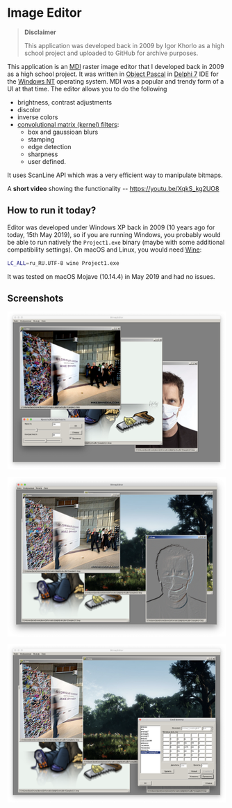 # Image Editor

> **Disclaimer**
> 
> This application was developed back in 2009 by Igor Khorlo as a high school project and uploaded to GitHub for archive purposes.

This application is an [MDI](https://en.wikipedia.org/wiki/Multiple_document_interface) raster image editor that I developed back in 2009 as a high school project. It was written in [Object Pascal](https://en.wikipedia.org/wiki/Object_Pascal) in [Delphi 7](https://en.wikipedia.org/wiki/Delphi_(IDE)) IDE for the [Windows NT](https://en.wikipedia.org/wiki/Windows_NT) operating system. MDI was a popular and trendy form of a UI at that time. The editor allows you to do the following 

* brightness, contrast adjustments
* discolor
* inverse colors
* [convolutional matrix (kernel) filters](https://en.wikipedia.org/wiki/Kernel_(image_processing)): 
    + box and gaussioan blurs
    + stamping
    + edge detection
    + sharpness
    + user defined.

It uses ScanLine API which was a very efficient way to manipulate bitmaps.

A **short video** showing the functionality -- https://youtu.be/XqkS_kg2UO8

## How to run it today?

Editor was developed under Windows XP back in 2009 (10 years ago for today, 15th May 2019), so if you are running Windows, you probably would be able to run natively the `Project1.exe` binary (maybe with some additional compatibility settings). On macOS and Linux, you would need [Wine](https://www.winehq.org/):

```sh
LC_ALL=ru_RU.UTF-8 wine Project1.exe
```

It was tested on macOS Mojave (10.14.4) in May 2019 and had no issues.

## Screenshots

![Brightness, Contrast adjustments with instant preview](./screenshots/brightness-contrast.png)

![Examples of Convolutional Matrix filters](./screenshots/kernel-filter-examples.png)

![User defined kernel for a filter](./screenshots/user-defined-mask.png)
